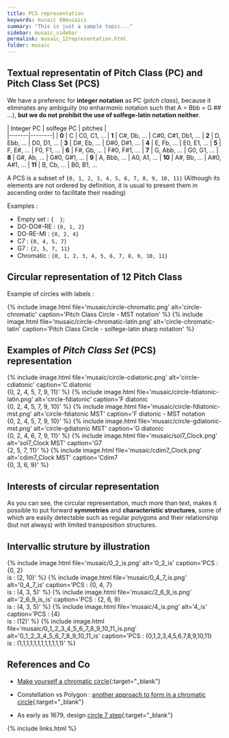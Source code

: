 ```yaml
---
title: PCS representation
keywords: musaic 88musaics
summary: "This is just a sample topic..."
sidebar: musaic_sidebar
permalink: musaic_12representation.html
folder: musaic
---
```



## Textual representatin of Pitch Class (PC) and Pitch Class Set (PCS)

We have a preferenc for **integer notation** as PC (*pitch class*), because it eliminates any ambiguity (no enharmonic notation such that A = Bbb = G ## ...), **but we do not prohibit the use of solfege-latin notation neither**.

| Integer PC | solfege PC | pitches |  
|-------|--------|
| **0** | C | C0, C1, ...
| **1** | C#, Db, ... | C#0, C#1, Db1, ...
| **2** | D, Ebb, ... | D0, D1, ...
| **3** | D#, Eb, ... | D#0, D#1, ...
| **4** | E, Fb, ... | E0, E1, ...
| **5** | F, E#, ... | F0, F1, ...
| **6** | F#, Gb, ... | F#0, F#1, ...
| **7** | G, Abb, ... | G0, G1, ...
| **8** | G#, Ab, ... | G#0, G#1, ...
| **9** | A, Bbb, ... | A0, A1, ...
| **10** | A#, Bb, ... | A#0, A#1, ...
| **11** | B, Cb, ... | B0, B1, ...

A PCS is a subset of `{0, 1, 2, 3, 4, 5, 6, 7, 8, 9, 10, 11}` (Although its elements are not ordered by definition, it is usual to present them in ascending order to facilitate their reading)

Examples :

  * Empty set : `{  }`;
  * DO-DO#-RE : `{0, 1, 2}`
  * DO-RE-MI  : `{0, 2, 4}`
  * C7        : `{0, 4, 5, 7}`
  * G7        : `{2, 5, 7, 11}`
  * Chromatic : `{0, 1, 2, 3, 4, 5, 6, 7, 8, 9, 10, 11}`

## Circular representation of 12 Pitch Class 

Example of circles with labels :

{% include image.html file='musaic/circle-chromatic.png' alt='circle-chromatic' caption='Pitch Class Circle - MST notation' %}
{% include image.html file='musaic/circle-chromatic-latin.png' alt='circle-chromatic-latin' caption='Pitch Class Circle - solfege-latin sharp notation' %}


## Examples of *Pitch Class Set* (PCS) representation

{% include image.html file='musaic/circle-cdiatonic.png' alt='circle-cdiatonic' caption='C diatonic<br/> &#123;0, 2, 4, 5, 7, 9, 11&#125;' %}
{% include image.html file='musaic/circle-fdiatonic-latin.png' alt='circle-fdiatonic' caption='F diatonic<br/> &#123;0, 2, 4, 5, 7, 9, 10&#125;' %}
{% include image.html file='musaic/circle-fdiatonic-mst.png' alt='circle-fdiatonic MST' caption='F diatonic - MST notation<br/> &#123;0, 2, 4, 5, 7, 9, 10&#125;' %}
{% include image.html file='musaic/circle-gdiatonic-mst.png' alt='circle-gdiatonic MST' caption='G diatonic<br/> &#123;0, 2, 4, 6, 7, 9, 11&#125;' %}
{% include image.html file='musaic/sol7_Clock.png' alt='sol7_Clock MST' caption='G7<br/> &#123;2, 5, 7, 11&#125;' %}
{% include image.html file='musaic/cdim7_Clock.png' alt='cdim7_Clock MST' caption='Cdim7<br/> &#123;0, 3, 6, 9&#125;' %}


## Interests of circular representation

As you can see, the circular representation, much more than text, makes it possible to put forward **symmetries** and **characteristic structures**, some of which are easily detectable such as regular polygons and their relationship (but not always) with limited transposition structures.

## Intervallic struture by illustration 

{% include image.html file='musaic/0_2_is.png' alt='0_2_is' caption='PCS : {0, 2}<br/> is : (2, 10)' %}
{% include image.html file='musaic/0_4_7_is.png' alt='0_4_7_is' caption='PCS : {0, 4, 7}<br/> is : (4, 3, 5)' %}
{% include image.html file='musaic/2_6_9_is.png' alt='2_6_9_is_is' caption='PCS : {2, 6, 9}<br/> is : (4, 3, 5)' %}
{% include image.html file='musaic/4_is.png' alt='4_is' caption='PCS : {4}<br/> is : (12)' %}
{% include image.html file='musaic/0_1_2_3_4_5_6_7_8_9_10_11_is.png' alt='0_1_2_3_4_5_6_7_8_9_10_11_is' caption='PCS : {0,1,2,3,4,5,6,7,8,9,10,11}<br/> is : (1,1,1,1,1,1,1,1,1,1,1,1)' %}

## References and Co


*  [Make yourself a chromatic circle](http://solomonsmusic.net/clock.htm){:target="_blank"}

*  Constellation vs Polygon : [another approach to form in a chromatic circle](https://en.wikipedia.org/wiki/Chromatic_circle){:target="_blank"}

*  As early as 1679, design [circle 7 step](https://en.wikipedia.org/wiki/Circle_of_fifths){:target="_blank"}


{% include links.html %}
